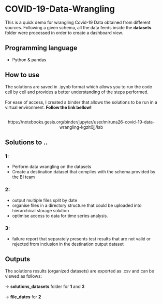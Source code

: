 # **COVID-19-Data-Wrangling**

This is a quick demo for wrangling Covid-19 Data obtained from different sources. 
Following a given schema, all the data feeds inside the **datasets** folder were processed in order to create a dashboard view. 

## **Programming language**

- Python & pandas 

## **How to use**
The solutions are saved in .ipynb format which allows you to run the code cell by cell and provides a better understanding of the steps performed.<br > <br /> 
For ease of access, I created a binder that allows the solutions to be run in a virtual environment. **Follow the link bellow!** <br > <br /> 
<p align="center">
   https://notebooks.gesis.org/binder/jupyter/user/miruna26-covid-19-data-wrangling-kgzlt0jj/lab
</p>


## **Solutions to ..**
### **1**:
- Perform data wrangling on the datasets
- Create a destination dataset that complies with the schema provided by the BI team

### **2**:
- output multiple files split by date 
- organise files in a directory structure that could be uploaded into hierarchical storage solution
- optimise access to data for time series analysis. 

### **3**:
- failure report that separately presents test results that are not valid or rejected from inclusion in the destination output dataset

## **Outputs**

The solutions results (organized datasets) are exported as .csv and can be viewed as follows: <br > <br />
-> **solutions_datasets** folder for **1** and **3** <br > <br /> -> **file_dates** for **2**
